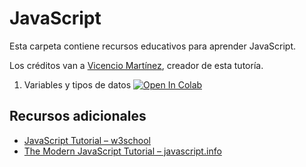 # JavaScript

Esta carpeta contiene recursos educativos para aprender JavaScript.

Los créditos van a [Vicencio Martínez](https://github.com/vicenciomf2), creador de esta tutoría.

1. Variables y tipos de datos [![Open In Colab](https://colab.research.google.com/assets/colab-badge.svg)](http://colab.research.google.com/github/osec-cl/tutorias/blob/master/JavaScript/01_Variables_y_Tipos_de_Datos.ipynb)

## Recursos adicionales

- [JavaScript Tutorial &ndash; w3school](https://www.w3schools.com/Js/)
- [The Modern JavaScript Tutorial &ndash; javascript.info](https://javascript.info/)
